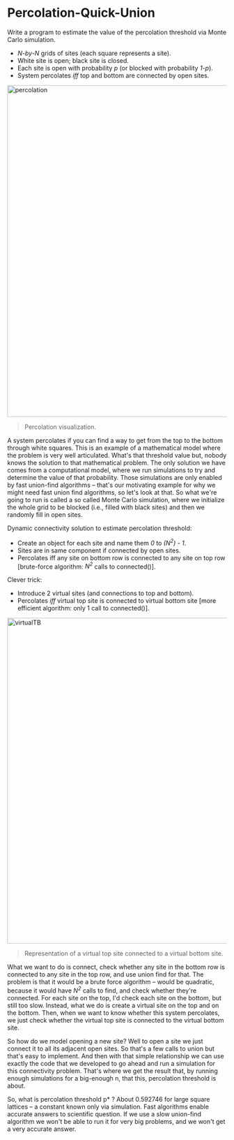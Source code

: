 # Percolation-Quick-Union

Write a program to estimate the value of the percolation threshold via Monte Carlo simulation. 
- <i>N-by-N</i> grids of sites (each square represents a site).
- White site is open; black site is closed.
- Each site is open with probability <i>p</i> (or blocked with probability <i>1-p</i>).
- System percolates <i>iff</i> top and bottom are connected by open sites.

<img width="760" alt="percolation" src="https://user-images.githubusercontent.com/83437383/132085681-bddd311b-e394-4a2f-8f39-564ec090d379.png">

> Percolation visualization.

A system percolates if you can find a way to get from the top to the bottom through white squares. This is an example of a mathematical model where the problem is very well articulated. What's that threshold value but, nobody knows the solution to that mathematical problem. The only solution we have comes from a computational model, where we run simulations to try and determine the value of that probability. Those simulations are only enabled by fast union-find algorithms – that's our motivating example for why we might need fast union find algorithms, so let's look at that. So what we're going to run is called a so called Monte Carlo simulation, where we initialize the whole grid to be blocked (i.e., filled with black sites) and then we randomly fill in open sites.

Dynamic connectivity solution to estimate percolation threshold:

- Create an object for each site and name them <i>0</i> to <i>(N<sup>2</sup>) - 1</i>.
- Sites are in same component if connected by open sites.
- Percolates iff any site on bottom row is connected to any site on top row [brute-force algorithm: <i>N<sup>2</sup></i> calls to connected()].

Clever trick: 

- Introduce 2 virtual sites (and connections to top and bottom).
- Percolates <i>iff</i> virtual top site is connected to virtual bottom site [more efficient algorithm: only 1 call to connected()].

<img width="746" alt="virtualTB" src="https://user-images.githubusercontent.com/83437383/132085686-2559745e-cecc-4f51-ba30-89b8a8ee68f6.png">

> Representation of a virtual top site connected to a virtual bottom site.

What we want to do is connect, check whether any site in the bottom row is connected to any site in the top row, and use union find for that. The problem is that it would be a brute force algorithm – would be quadratic, because it would have <i>N<sup>2</sup></i> calls to find, and check whether they're connected. For each site on the top, I'd check each site on the bottom, but still too slow. Instead, what we do is create a virtual site on the top and on the bottom. Then, when we want to know whether this system percolates, we just check whether the virtual top site is connected to the virtual bottom site.

So how do we model opening a new site? Well to open a site we just connect it to all its adjacent open sites. So that's a few calls to union but that's easy to implement. And then with that simple relationship we can use exactly the code that we developed to go ahead and run a simulation for this connectivity problem. That's where we get the result that, by running enough simulations for a big-enough n, that this, percolation threshold is about.

So, what is percolation threshold p* ? About 0.592746 for large square lattices – a constant known only via simulation. Fast algorithms enable accurate answers to scientific question. If we use a slow union-find algorithm we won't be able to run it for very big problems, and we won't get a very accurate answer. 

